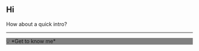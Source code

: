<div>
<h2 style="border-bottom: none">Hi</h2>
How about a quick intro?
</div>
<hr>
<aside style="background-color:gray" styles.less="">
💡 *Get to know me*
</aside>

<!--
**JoeCalvert/JoeCalvert** is a ✨ _special_ ✨ repository because its `README.md` (this file) appears on your GitHub profile.

Here are some ideas to get you started:

- 🔭 I’m currently working on ...
- 🌱 I’m currently learning ...
- 👯 I’m looking to collaborate on ...
- 🤔 I’m looking for help with ...
- 💬 Ask me about ...
- 📫 How to reach me: ...
- 😄 Pronouns: ...
- ⚡ Fun fact: ...
-->
